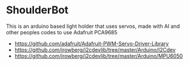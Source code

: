 # ShoulderBot
This is an arduino based light holder that uses servos, made with AI and other peoples codes to use Adafruit PCA9685
- https://github.com/adafruit/Adafruit-PWM-Servo-Driver-Library
- https://github.com/jrowberg/i2cdevlib/tree/master/Arduino/I2Cdev
- https://github.com/jrowberg/i2cdevlib/tree/master/Arduino/MPU6050
